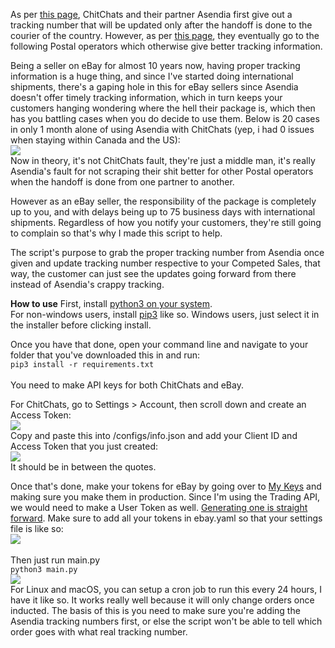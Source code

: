 As per [this page](https://support.chitchats.com/support/solutions/articles/47000426692), ChitChats and their partner Asendia first give out a tracking number that will be updated only after the handoff is done to the courier of the country. However, as per [this page](https://support.chitchats.com/support/solutions/articles/47000426372-which-countries-does-asendia-ship-to-), they eventually go to the following Postal operators which otherwise give better tracking information.

Being a seller on eBay for almost 10 years now, having proper tracking information is a huge thing, and since I've started doing international shipments, there's a gaping hole in this for eBay sellers since Asendia doesn't offer timely tracking information, which in turn keeps your customers hanging wondering where the hell their package is, which then has you battling cases when you do decide to use them. Below is 20 cases in only 1 month alone of using Asendia with ChitChats (yep, i had 0 issues when staying within Canada and the US):<br /> 
![](https://i.imgur.com/MiF2bPQ.png)<br /> 
Now in theory, it's not ChitChats fault, they're just a middle man, it's really Asendia's fault for not scraping their shit better for other Postal operators when the handoff is done from one partner to another.

However as an eBay seller, the responsibility of the package is completely up to you, and with delays being up to 75 business days with international shipments. Regardless of how you notify your customers, they're still going to complain so that's why I made this script to help.

The script's purpose to grab the proper tracking number from Asendia once given and update tracking number respective to your Competed Sales, that way, the customer can just see the updates going forward from there instead of Asendia's crappy tracking.<br />

**How to use**
First, install [python3 on your system](https://docs.python-guide.org/).<br />
For non-windows users, install [pip3](https://raturi.in/blog/installing-python3-and-pip3-ubuntu-mac-and-windows/) like so. Windows users, just select it in the installer before clicking install.<br />

Once you have that done, open your command line and navigate to your folder that you've downloaded this in and run:<br />
```pip3 install -r requirements.txt```<br /><br />
You need to make API keys for both ChitChats and eBay.<br />

For ChitChats, go to Settings > Account, then scroll down and create an Access Token:<br />
![](https://i.imgur.com/iuiAzT7.png)<br />
Copy and paste this into /configs/info.json and add your Client ID and Access Token that you just created:<br />
![](https://i.imgur.com/PMqYwy0.png)<br />
It should be in between the quotes.<br />

Once that's done, make your tokens for eBay by going over to [My Keys](https://developer.ebay.com/my/keys) and making sure you make them in production. Since I'm using the Trading API, we would need to make a User Token as well. [Generating one is straight forward](https://linuxconfig.org/introduction-to-ebay-api-with-python-the-trading-api-part-3). Make sure to add all your tokens in ebay.yaml so that your settings file is like so:<br />
![](https://i.imgur.com/6mUdOTL.png)<br /><br />
Then just run main.py<br />
```python3 main.py```<br />
![](https://i.imgur.com/HNo4XPc.png)<br />
For Linux and macOS, you can setup a cron job to run this every 24 hours, I have it like so. It works really well because it will only change orders once inducted. The basis of this is you need to make sure you're adding the Asendia tracking numbers first, or else the script won't be able to tell which order goes with what real tracking number.